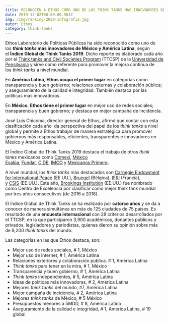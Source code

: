 ```yaml
---
title: RECONOCEN A ETHOS COMO UNO DE LOS THINK TANKS MÁS INNOVADORES DE AMÉRICA LATINA
date: 2019-12-02T00:09:00.581Z
img: /img/ranking-2020-infografia.jpg
autor: Ethos
category: think-tanks
---
```

<!--StartFragment-->

Ethos Laboratorio de Políticas Públicas ha sido reconocido como uno de los ***think tanks* más innovadores de México y América Latina**, según el **Índice Global de Think Tanks 2019**. Dicho reporte es elaborado cada año por el [Think tanks and Civil Societies Program](https://www.gotothinktank.com/) (TTCSP) de la [Universidad de Pensilvania](https://www.upenn.edu/) y sirve como referente para promover la mejora continua de los *think tanks* a nivel mundial. 

En **América Latina, Ethos ocupa el primer lugar** en categorías como transparencia y buen gobierno; relaciones externas y colaboración pública; y aseguramiento de la calidad e integridad. También destaca por las políticas más innovadoras.

En **México**, **Ethos tiene el primer lugar** en mejor uso de redes sociales; transparencia y buen gobierno; y destaca en mejor campaña de incidencia.

José Luis Chicoma, director general de Ethos, afirmó que contar con esta clasificación cada año  da perspectiva del papel de los *think tanks* a nivel global y permite a Ethos trabajar de manera estratégica para promover gobiernos más responsables, eficientes, transparentes e innovadores en México y América Latina. 

El Índice Global de Think Tanks 2019 destaca el trabajo de otros *think tanks* mexicanos como [Comexi](https://www.consejomexicano.org/), [México Evalúa](https://www.mexicoevalua.org/), [Fundar](http://fundar.org.mx/), [CIDE](https://www.cide.edu/), [IMCO](https://imco.org.mx/home/) y [Mexicanos Primero](https://www.mexicanosprimero.org/).

A nivel mundial, los *think tanks* más destacados son [Carnegie Endowment for International Peace](http://carnegieendowment.org/#how-should-countries-take-deepfakes) (EE.UU.), [Bruegel](http://bruegel.org/) (Bélgica), [IFRI](https://www.ifri.org/) (Francia), y [CSIS](https://www.csis.org/) (EE.UU.). Este año, [Brookings Institution](https://www.brookings.edu/) (EE.UU.) fue nombrado como Centro de Excelencia por clasificar como mejor think tank mundial por tres años consecutivos (de 2016 a 2018).

El Índice Global de Think Tanks se ha realizado por **catorce años** y se da a conocer de manera simultánea en más de 125 ciudades de 75 países. Es resultado de una **encuesta internacional** con 28 criterios desarrollados por el TTCSP, en la que participaron 3,900 académicos, donantes públicos y privados, legisladores y periodistas, quienes dieron su opinión sobre más de 8,200 *think tanks* del mundo.

Las categorías en las que Ethos destaca, son:

* Mejor uso de redes sociales, # 1, México
* Mejor uso de internet, # 1, América Latina
* Relaciones exteriores y colaboración pública. # 1, América Latina
* *Think tanks* para tener en la mira, # 1, México
* Transparencia y buen gobierno, # 1, América Latina
* *Think tanks* independientes, # 5, América Latina
* Ideas de políticas más innovadoras, # 2, América Latina
* Mejores *think tanks* del mundo, #7, América Latina
* Mejor campaña de incidencia, # 2, América Latina
* Mejores *think tanks* de México, # 5 México
* Presupuestos menores a 5MDD, # 8, América Latina
* Aseguramiento de la calidad e integridad, # 1, América Latina, # 19 global

<!--EndFragment-->
